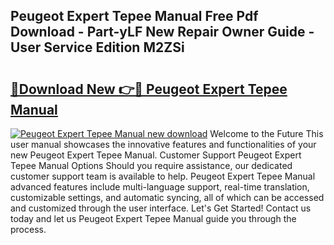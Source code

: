 ## Peugeot Expert Tepee Manual Free Pdf Download - Part-yLF New Repair Owner Guide - User Service Edition M2ZSi

# <h2><a href="http://bc98696.oget.top/?id=Peugeot+Expert+Tepee+Manual">🔗Download New 👉🔴 Peugeot Expert Tepee Manual</a></h2>

[![Peugeot Expert Tepee Manual new download](https://i.imgur.com/5g1atiW.png)](http://bc98696.oget.top/?id=Peugeot+Expert+Tepee+Manual)
Welcome to the Future This user manual showcases the innovative features and functionalities of your new Peugeot Expert Tepee Manual. Customer Support Peugeot Expert Tepee Manual Options Should you require assistance, our dedicated customer support team is available to help. Peugeot Expert Tepee Manual advanced features include multi-language support, real-time translation, customizable settings, and automatic syncing, all of which can be accessed and customized through the user interface. Let's Get Started! Contact us today and let us Peugeot Expert Tepee Manual guide you through the process.
